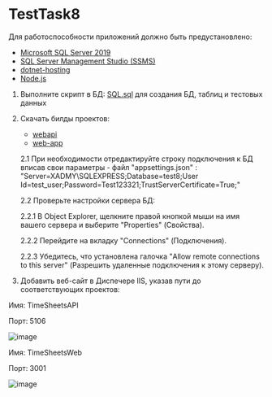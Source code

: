 # TestTask8

Для работоспособности приложений должно быть предустановлено:
- [Microsoft SQL Server 2019](https://www.microsoft.com/ru-ru/download/details.aspx?id=101064)
- [SQL Server Management Studio (SSMS)](https://aka.ms/ssmsfullsetup)
- [dotnet-hosting](https://dotnet.microsoft.com/en-us/download/dotnet/8.0) 
- [Node.js](https://nodejs.org/en/download/package-manager)


1. Выполните скрипт в БД: [SQL.sql](https://github.com/mihail2771/TestTask8/blob/main/SQL.sql) для создания БД, таблиц и тестовых данных

2. Скачать билды проектов:
   - [webapi](https://download-directory.github.io/?url=https%3A%2F%2Fgithub.com%2Fmihail2771%2FTestTask8%2Ftree%2Fmain%2Fwebapi%2Fbin%2FRelease%2Fnet8.0%2Fpublish) 
   - [web-app ](https://download-directory.github.io/?url=https%3A%2F%2Fgithub.com%2Fmihail2771%2FTestTask8%2Ftree%2Fmain%2Fweb-app%2Fbuild)

   2.1 При необходимости отредактируйте строку подключения к БД  вписав свои параметры - файл "appsettings.json" :
      "Server=XADMY\\SQLEXPRESS;Database=test8;User Id=test_user;Password=Test123321;TrustServerCertificate=True;"

   2.2 Проверьте настройки сервера БД:
      
      2.2.1 В Object Explorer, щелкните правой кнопкой мыши на имя вашего сервера и выберите "Properties" (Свойства).
      
      2.2.2 Перейдите на вкладку "Connections" (Подключения).
      
      2.2.3 Убедитесь, что установлена галочка "Allow remote connections to this server" (Разрешить удаленные подключения к этому серверу).
      

4. Добавить веб-сайт в Диспечере IIS, указав пути до соответствующих проектов:
   
Имя: TimeSheetsAPI

Порт: 5106

![image](https://github.com/mihail2771/TestTask8/assets/47285121/9fc27d1d-4853-449f-91ad-a43020e73167)

Имя: TimeSheetsWeb

Порт: 3001

![image](https://github.com/mihail2771/TestTask8/assets/47285121/82647d02-efaa-4b72-940c-647a9a0d3dc4)

